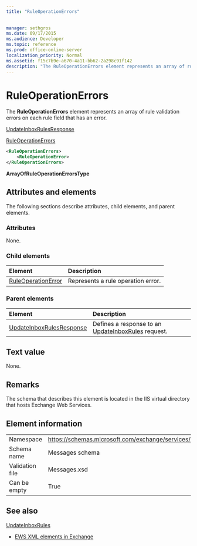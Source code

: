 ```yaml
---
title: "RuleOperationErrors"
 
 
manager: sethgros
ms.date: 09/17/2015
ms.audience: Developer
ms.topic: reference
ms.prod: office-online-server
localization_priority: Normal
ms.assetid: f15c7b9e-a670-4a11-bb62-2a298c91f142
description: "The RuleOperationErrors element represents an array of rule validation errors on each rule field that has an error."
---
```


# RuleOperationErrors

The **RuleOperationErrors** element represents an array of rule validation errors on each rule field that has an error. 
  
[UpdateInboxRulesResponse](updateinboxrulesresponse.md)
  
[RuleOperationErrors](ruleoperationerrors.md)
  
```XML
<RuleOperationErrors>
    <RuleOperationError>
</RuleOperationErrors>
```

 **ArrayOfRuleOperationErrorsType**
## Attributes and elements

The following sections describe attributes, child elements, and parent elements.
  
### Attributes

None.
  
### Child elements

|**Element**|**Description**|
|:-----|:-----|
|[RuleOperationError](ruleoperationerror.md) <br/> |Represents a rule operation error.  <br/> |
   
### Parent elements

|**Element**|**Description**|
|:-----|:-----|
|[UpdateInboxRulesResponse](updateinboxrulesresponse.md) <br/> |Defines a response to an [UpdateInboxRules](updateinboxrules.md) request.  <br/> |
   
## Text value

None.
  
## Remarks

The schema that describes this element is located in the IIS virtual directory that hosts Exchange Web Services.
  
## Element information

|||
|:-----|:-----|
|Namespace  <br/> |https://schemas.microsoft.com/exchange/services/2006/messages  <br/> |
|Schema name  <br/> |Messages schema  <br/> |
|Validation file  <br/> |Messages.xsd  <br/> |
|Can be empty  <br/> |True  <br/> |
   
## See also



[UpdateInboxRules](updateinboxrules.md)


- [EWS XML elements in Exchange](ews-xml-elements-in-exchange.md)

